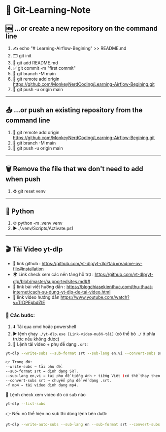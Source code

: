 # 📘 Git-Learning-Note

## 🆕 …or create a new repository on the command line

1. ✍️ echo "# Learning-Airflow-Begining" >> README.md  
2. 🗂️ git init  
3. 📂 git add README.md  
4. ✅ git commit -m "first commit"  
5. 🌿 git branch -M main  
6. 🔗 git remote add origin https://github.com/MonkeyNerdCoding/Learning-Airflow-Begining.git  
7. 🚀 git push -u origin main  

---

## 📤 …or push an existing repository from the command line

1. 🔗 git remote add origin https://github.com/MonkeyNerdCoding/Learning-Airflow-Begining.git  
2. 🌿 git branch -M main  
3. 🚀 git push -u origin main  

---

## 🗑️ Remove the file that we don't need to add when push 

1. ♻️ git reset venv  

---

## 🐍 Python 

1. ⚙️ python -m .venv venv  
2. ▶️ ./.venv/Scripts/Activate.ps1  

---

## 🎬 Tải Video yt-dlp

- 📌 link github : https://github.com/yt-dlp/yt-dlp?tab=readme-ov-file#installation  
- 🌍 Link check xem các nền tảng hỗ trợ : https://github.com/yt-dlp/yt-dlp/blob/master/supportedsites.md##  
- 📖 link bài viết hướng dẫn : https://blogchiasekienthuc.com/thu-thuat-internet/cach-su-dung-yt-dlp-de-tai-video.html  
- 🎥 link video hướng dẫn https://www.youtube.com/watch?v=TrDPEpbdZIE  

### 🔽 Các bước:
1. ⬇️ Tải qua cmd hoặc powershell  
2. ▶️ lệnh chạy `./yt-dlp.exe [Link-video-muốn-tải]` (có thể bỏ `./` ở phía trước nếu không được)  
3. 📝 Lệnh tải video + phụ đề dạng `.srt`:  

```bash
yt-dlp --write-subs --sub-format srt --sub-lang en,vi --convert-subs srt -f mp4 <link_video>

👉 Trong đó:
--write-subs → tải phụ đề.
--sub-format srt → định dạng SRT.
--sub-lang en,vi → tải phụ đề tiếng Anh + tiếng Việt (có thể thay theo ngôn ngữ bạn muốn).
--convert-subs srt → chuyển phụ đề về dạng .srt.
-f mp4 → tải video định dạng mp4.

```

🔎 Lệnh check xem video đó có sub nào
```bash
yt-dlp --list-subs

```
👉 Nếu nó thể hiện no sub thì dùng lệnh bên dưới:
```bash
yt-dlp --write-auto-subs --sub-lang en --sub-format srt --convert-subs srt -f mp4 https://www.youtube.com/watch?v=vMgFadPxOLk



